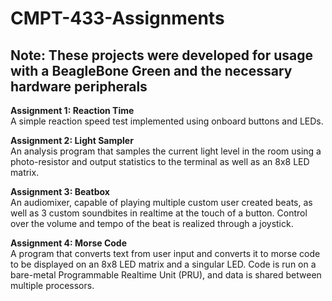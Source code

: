 # CMPT-433-Assignments

## Note: These projects were developed for usage with a BeagleBone Green and the necessary hardware peripherals

**Assignment 1: Reaction Time** \
A simple reaction speed test implemented using onboard buttons and LEDs.

**Assignment 2: Light Sampler** \
An analysis program that samples the current light level in the room using a photo-resistor and output statistics to the terminal as well as an 8x8 LED matrix.

**Assignment 3: Beatbox** \
An audiomixer, capable of playing multiple custom user created beats, as well as 3 custom soundbites in realtime at the touch of a button. Control over the volume and tempo of the beat is realized through a joystick.

**Assignment 4: Morse Code** \
A program that converts text from user input and converts it to morse code to be displayed on an 8x8 LED matrix and a singular LED. Code is run on a bare-metal Programmable Realtime Unit (PRU), and data is shared between multiple processors.
